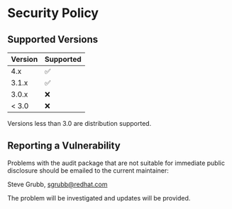 # Security Policy

## Supported Versions

| Version | Supported          |
| ------- | ------------------ |
| 4.x     | :white_check_mark: |
| 3.1.x   | :white_check_mark: |
| 3.0.x   | :x: |
| < 3.0   | :x:                |

Versions less than 3.0 are distribution supported.

## Reporting a Vulnerability

Problems with the audit package that are not suitable for immediate public disclosure should be emailed to the current maintainer:

Steve Grubb, sgrubb@redhat.com

The problem will be investigated and updates will be provided.
